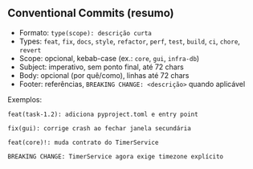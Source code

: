 ## Conventional Commits (resumo)

- Formato: `type(scope): descrição curta`
- Types: `feat`, `fix`, `docs`, `style`, `refactor`, `perf`, `test`, `build`, `ci`, `chore`, `revert`
- Scope: opcional, kebab-case (ex.: `core`, `gui`, `infra-db`)
- Subject: imperativo, sem ponto final, até 72 chars
- Body: opcional (por quê/como), linhas até 72 chars
- Footer: referências, `BREAKING CHANGE: <descrição>` quando aplicável

Exemplos:

```text
feat(task-1.2): adiciona pyproject.toml e entry point

fix(gui): corrige crash ao fechar janela secundária

feat(core)!: muda contrato do TimerService

BREAKING CHANGE: TimerService agora exige timezone explícito
```

